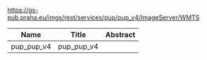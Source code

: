 https://gs-pub.praha.eu/imgs/rest/services/pup/pup_v4/ImageServer/WMTS

|Name|Title|Abstract|
|--|--|--|
|pup_pup_v4|pup_pup_v4||
